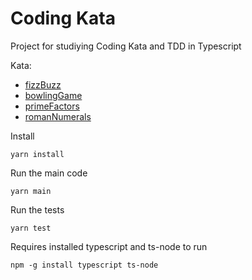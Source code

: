 # Coding Kata

Project for studiying Coding Kata and TDD in Typescript

Kata:

- [fizzBuzz](https://ccd-school.de/coding-dojo/function-katas/fizzbuzz/)
- [bowlingGame](https://ccd-school.de/coding-dojo/class-katas/bowling/)
- [primeFactors](http://butunclebob.com/ArticleS.UncleBob.ThePrimeFactorsKata)
- [romanNumerals](https://ccd-school.de/coding-dojo/function-katas/from-roman-numerals/)

Install

```
yarn install
```

Run the main code

```
yarn main
```

Run the tests

```
yarn test
```

Requires installed typescript and ts-node to run

```
npm -g install typescript ts-node
```
